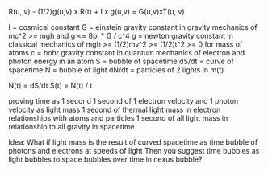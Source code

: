 
R(u, v) - (1/2)g(u,v) x R(t) + I x g(u,v) = G(u,v)xT(u, v)

I = cosmical constant
G = einstein gravity constant in gravity mechanics of mc^2 >= mgh and g <= 8pi * G / c^4
g = newton gravity constant in classical mechanics of mgh >= (1/2)mv^2 >= (1/2)t^2 >= 0 for mass of atoms
c = bohr gravity constant in quantum mechanics of electron and photon energy in an atom
S = bubble of spacetime
dS/dt = curve of spacetime
N = bubble of light
dN/dt = particles of 2 lights in m(t)

N(t) = dS/dt
S(t) = N(t) / t

proving time as 1 second
1 second of 1 electron velocity and 1 photon velocity as light mass
1 second of thermal light mass in electron relationships with atoms and particles
1 second of all light mass in relationship to all gravity in spacetime

Idea: What if light mass is the result of curved spacetime as time bubble of photons and electrons at speeds of light
Then you suggest time bubbles as light bubbles to space bubbles over time in nexus bubble?